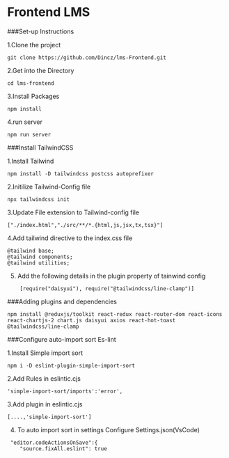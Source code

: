# Frontend LMS

###Set-up Instructions

1.Clone the project
```
git clone https://github.com/Dincz/lms-Frontend.git
```

2.Get into the Directory
```
cd lms-frontend
```

3.Install Packages
```
npm install
```

4.run server
```
npm run server
```

###Install TailwindCSS

1.Install Tailwind
```
npm install -D tailwindcss postcss autoprefixer
```
2.Initilize Tailwind-Config file
```
npx tailwindcss init
```
3.Update File extension to Tailwind-config file
```
["./index.html","./src/**/*.{html,js,jsx,tx,tsx}"]
```

4.Add tailwind directive to the index.css  file
```
@tailwind base;
@tailwind components;
@tailwind utilities;
```
5. Add the following details in the plugin property of tainwind config

```
    [require("daisyui"), require("@tailwindcss/line-clamp")]
```
###Adding plugins and dependencies
```
npm install @reduxjs/toolkit react-redux react-router-dom react-icons react-chartjs-2 chart.js daisyui axios react-hot-toast @tailwindcss/line-clamp
```

###Configure auto-import sort Es-lint

1.Install Simple import sort
```
npm i -D eslint-plugin-simple-import-sort
```


2.Add Rules in eslintic.cjs
```
'simple-import-sort/imports':'error',
```

3.Add plugin in eslintic.cjs
```
[....,'simple-import-sort']
```

4. To auto import sort in settings Configure Settings.json(VsCode)
```
 "editor.codeActionsOnSave":{
    "source.fixAll.eslint": true

```
